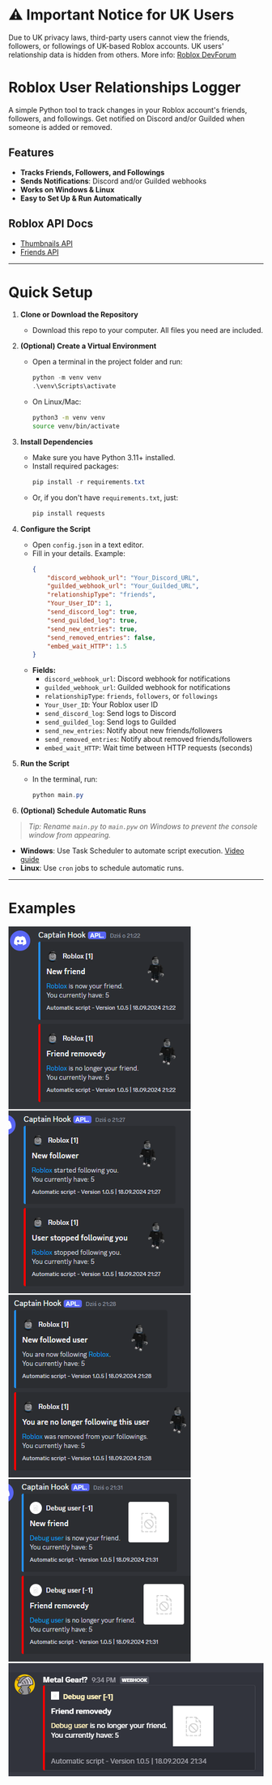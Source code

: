 # ⚠️ Important Notice for UK Users

Due to UK privacy laws, third-party users cannot view the friends, followers, or followings of UK-based Roblox accounts. UK users' relationship data is hidden from others. More info: [Roblox DevForum](https://devforum.roblox.com/t/unable-to-see-friends-my-own-friend-list-is-hidden/3596970/4)

# Roblox User Relationships Logger

A simple Python tool to track changes in your Roblox account's friends, followers, and followings. Get notified on Discord and/or Guilded when someone is added or removed.

## Features
- **Tracks Friends, Followers, and Followings**
- **Sends Notifications**: Discord and/or Guilded webhooks
- **Works on Windows & Linux**
- **Easy to Set Up & Run Automatically**

## Roblox API Docs
- [Thumbnails API](https://thumbnails.roblox.com/docs/index.html)
- [Friends API](https://friends.roblox.com/docs/index.html)

---

# Quick Setup

1. **Clone or Download the Repository**
   - Download this repo to your computer. All files you need are included.

2. **(Optional) Create a Virtual Environment**
   - Open a terminal in the project folder and run:
     ```powershell
     python -m venv venv
     .\venv\Scripts\activate
     ```
   - On Linux/Mac:
     ```bash
     python3 -m venv venv
     source venv/bin/activate
     ```

3. **Install Dependencies**
   - Make sure you have Python 3.11+ installed.
   - Install required packages:
     ```powershell
     pip install -r requirements.txt
     ```
   - Or, if you don't have `requirements.txt`, just:
     ```powershell
     pip install requests
     ```

4. **Configure the Script**
   - Open `config.json` in a text editor.
   - Fill in your details. Example:
     ```json
     {
         "discord_webhook_url": "Your_Discord_URL",
         "guilded_webhook_url": "Your_Guilded_URL",
         "relationshipType": "friends",
         "Your_User_ID": 1,
         "send_discord_log": true,
         "send_guilded_log": true,
         "send_new_entries": true,
         "send_removed_entries": false,
         "embed_wait_HTTP": 1.5
     }
     ```
   - **Fields:**
     - `discord_webhook_url`: Discord webhook for notifications
     - `guilded_webhook_url`: Guilded webhook for notifications
     - `relationshipType`: `friends`, `followers`, or `followings`
     - `Your_User_ID`: Your Roblox user ID
     - `send_discord_log`: Send logs to Discord
     - `send_guilded_log`: Send logs to Guilded
     - `send_new_entries`: Notify about new friends/followers
     - `send_removed_entries`: Notify about removed friends/followers
     - `embed_wait_HTTP`: Wait time between HTTP requests (seconds)

5. **Run the Script**
   - In the terminal, run:
     ```powershell
     python main.py
     ```

6. **(Optional) Schedule Automatic Runs**

  > *Tip: Rename `main.py` to `main.pyw` on Windows to prevent the console window from appearing.*

  - **Windows**: Use Task Scheduler to automate script execution. [Video guide](https://youtu.be/4n2fC97MNac?t=168)
  - **Linux**: Use `cron` jobs to schedule automatic runs.

---

# Examples

![Screenshot 1](./Examples/1.png)
![Screenshot 2](./Examples/2.png)
![Screenshot 3](./Examples/3.png)
![Screenshot 4](./Examples/4.png)
![Screenshot 5](./Examples/5.png)
